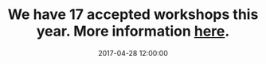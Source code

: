 ---
title: We have 17 accepted workshops this year. More information <a href="https://modelsconf2018.github.io/program/workshops/" target="_blank">here</a>. 
date: 2017-04-28 12:00:00
---